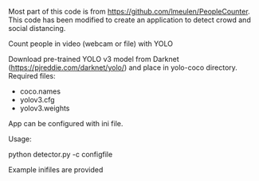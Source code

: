 Most part of this code is from https://github.com/lmeulen/PeopleCounter. This code has been modified to create an application to detect crowd and social distancing.


Count people in video (webcam or file) with YOLO

Download pre-trained YOLO v3 model from Darknet (https://pjreddie.com/darknet/yolo/) 
and place in yolo-coco directory. Required files:
- coco.names
- yolov3.cfg
- yolov3.weights

App can be configured with ini file.

Usage:

python detector.py -c configfile

Example inifiles are provided
